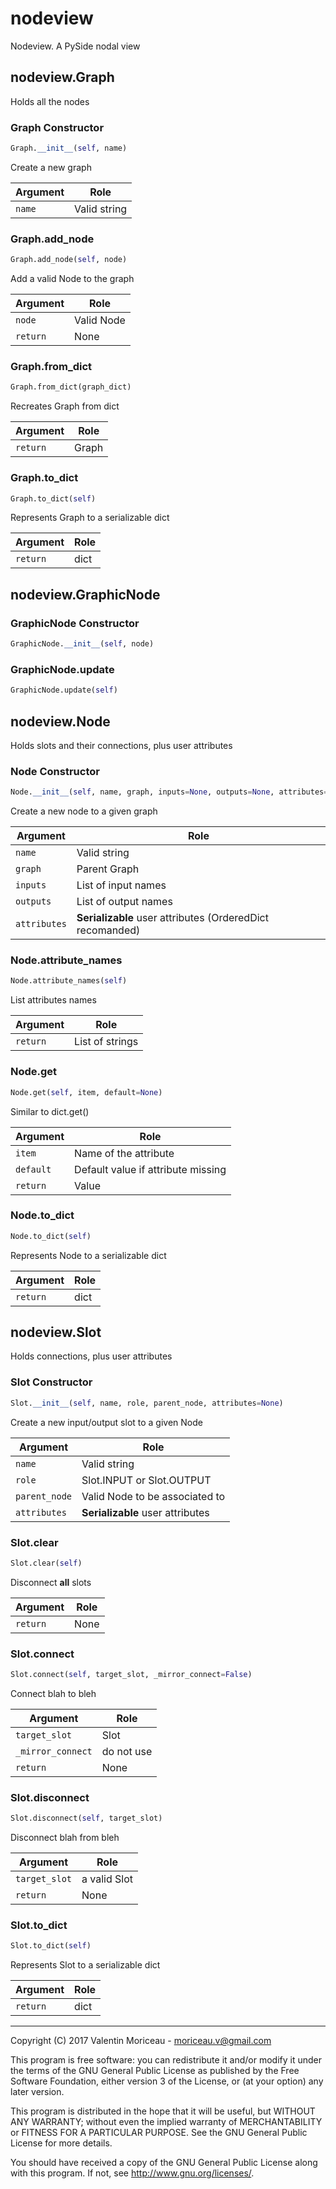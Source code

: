# nodeview

Nodeview. A PySide nodal view

## nodeview.Graph

Holds all the nodes 

### Graph Constructor

```python
Graph.__init__(self, name)
```

Create a new graph

| Argument | Role |
| --- | --- |
| `name` |  Valid string  |

### Graph.add_node

```python
Graph.add_node(self, node)
```

Add a valid Node to the graph

| Argument | Role |
| --- | --- |
| `node` |  Valid Node |
| `return` |  None |

### Graph.from_dict

```python
Graph.from_dict(graph_dict)
```

Recreates Graph from dict 

| Argument | Role |
| --- | --- |
| `return` |  Graph |

### Graph.to_dict

```python
Graph.to_dict(self)
```

Represents Graph to a serializable dict

| Argument | Role |
| --- | --- |
| `return` |  dict |

## nodeview.GraphicNode


### GraphicNode Constructor

```python
GraphicNode.__init__(self, node)
```


### GraphicNode.update

```python
GraphicNode.update(self)
```


## nodeview.Node

Holds slots and their connections, plus user attributes

### Node Constructor

```python
Node.__init__(self, name, graph, inputs=None, outputs=None, attributes=None)
```

Create a new node to a given graph

| Argument | Role |
| --- | --- |
| `name` |  Valid string  |
| `graph` |  Parent Graph |
| `inputs` |  List of input names |
| `outputs` |  List of output names |
| `attributes` |  **Serializable** user attributes (OrderedDict recomanded) |

### Node.attribute_names

```python
Node.attribute_names(self)
```

List attributes names

| Argument | Role |
| --- | --- |
| `return` |  List of strings |

### Node.get

```python
Node.get(self, item, default=None)
```

Similar to dict.get()

| Argument | Role |
| --- | --- |
| `item` |  Name of the attribute  |
| `default` |  Default value if attribute missing |
| `return` |  Value |

### Node.to_dict

```python
Node.to_dict(self)
```

Represents Node to a serializable dict

| Argument | Role |
| --- | --- |
| `return` |  dict |

## nodeview.Slot

Holds connections, plus user attributes 

### Slot Constructor

```python
Slot.__init__(self, name, role, parent_node, attributes=None)
```

Create a new input/output slot to a given Node

| Argument | Role |
| --- | --- |
| `name` |  Valid string  |
| `role` |  Slot.INPUT or Slot.OUTPUT |
| `parent_node` |  Valid Node to be associated to |
| `attributes` |  **Serializable** user attributes |

### Slot.clear

```python
Slot.clear(self)
```

Disconnect **all** slots

| Argument | Role |
| --- | --- |
| `return` |  None |

### Slot.connect

```python
Slot.connect(self, target_slot, _mirror_connect=False)
```

Connect blah to bleh

| Argument | Role |
| --- | --- |
| `target_slot` |  Slot |
| `_mirror_connect` |  do not use |
| `return` |  None |

### Slot.disconnect

```python
Slot.disconnect(self, target_slot)
```

Disconnect blah from bleh

| Argument | Role |
| --- | --- |
| `target_slot` |  a valid Slot |
| `return` |  None |

### Slot.to_dict

```python
Slot.to_dict(self)
```

Represents Slot to a serializable dict

| Argument | Role |
| --- | --- |
| `return` |  dict |
---
Copyright (C) 2017  Valentin Moriceau - moriceau.v@gmail.com
    
This program is free software: you can redistribute it and/or modify
it under the terms of the GNU General Public License as published by
the Free Software Foundation, either version 3 of the License, or
(at your option) any later version.

This program is distributed in the hope that it will be useful,
but WITHOUT ANY WARRANTY; without even the implied warranty of
MERCHANTABILITY or FITNESS FOR A PARTICULAR PURPOSE.  See the
GNU General Public License for more details.

You should have received a copy of the GNU General Public License
along with this program.  If not, see <http://www.gnu.org/licenses/>.
